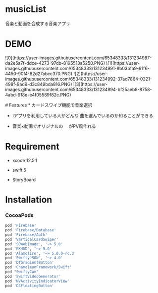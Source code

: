 # musicList
音楽と動画を合成する音楽アプリ

# DEMO
<p float="left">
![0](https://user-images.githubusercontent.com/65348333/131234987-da2e5a7f-ddce-4273-97db-8195518a5250.PNG)
![1](https://user-images.githubusercontent.com/65348333/131234991-8b03bfa9-91f6-4450-90f4-82d27abcc370.PNG)
![2](https://user-images.githubusercontent.com/65348333/131234992-37ad7864-0321-498f-9ad9-d3c849bda816.PNG)
![3](https://user-images.githubusercontent.com/65348333/131234994-bf25aeb8-8758-4abd-918e-e4f05589f82c.PNG)
</p>
# Features
* カードスワイプ機能で音楽選択

* Iアプリを利用している人がどんな
曲を選んでいるのか知ることができる

* 音楽×動画でオリジナルの
　がPV風作れる


# Requirement

* xcode 12.5.1

* swift 5

* StoryBoard

# Installation
### CocoaPods
```ruby
pod 'Firebase'
pod 'Firebase/Database'
pod 'Firebase/Auth'
pod 'VerticalCardSwiper'
pod 'SDWebImage', '~> 5.0'
pod 'PKHUD', '~> 5.0'
pod 'Alamofire', '~> 5.0.0-rc.3'
pod 'SwiftyJSON', '~> 4.0'
pod 'DTGradientButton'
pod 'ChameleonFramework/Swift'
pod "SwiftyCam"
pod 'SwiftVideoGenerator'
pod 'NVActivityIndicatorView'
pod 'DSFloatingButton'
```
